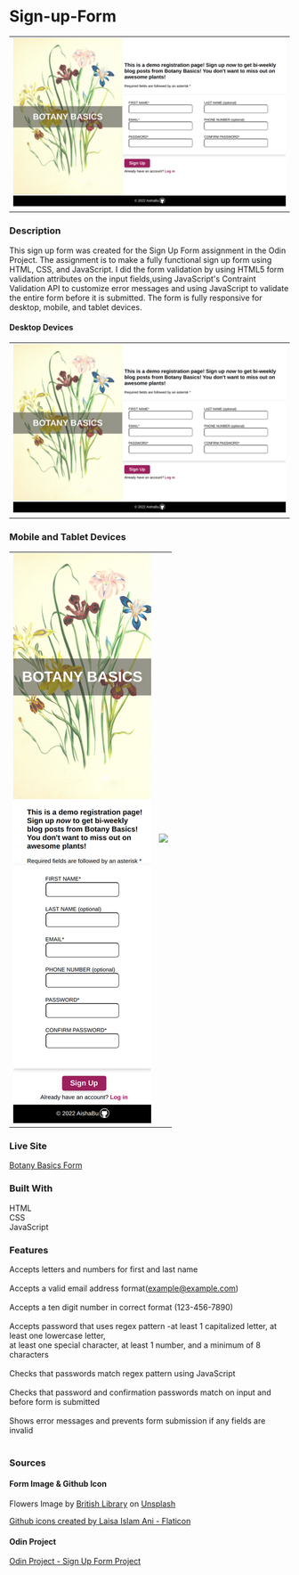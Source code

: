 # Sign-up-Form

<table>
    <tr>
    <td><img src="./images/botany-basics-desktop.png"></td>
    </tr>
</table>

### Description
This sign up form was created for the Sign Up Form assignment in the Odin Project. The assignment is to make a fully functional sign up form using HTML, CSS, and JavaScript. I did the form validation by using HTML5 form validation attributes on the input fields,using JavaScript's Contraint Validation API to customize error messages and using JavaScript to validate the entire form before it is submitted. The form is fully responsive for desktop, mobile, and tablet devices. 

#### Desktop Devices
<table>
    <tr><td><img src="./images/botany-basics-desktop.png"></td></tr>
</table>

### Mobile and Tablet Devices
<table>
    <tr>
    <td><img src="./images/botany-basics-phone.png"></td>
    <td><img src="./images/botany-basics-ipad.png"></td>
     </tr>
</table>

### Live Site
[Botany Basics Form](https://aishabu.github.io/sign-up-form/)

### Built With 
HTML <br>
CSS<br>
JavaScript<br>

### Features
Accepts letters and numbers for first and last name<br>
<br>
Accepts a valid email address format(example@example.com)<br>
<br>
Accepts a ten digit number in correct format (123-456-7890)<br>
<br>
Accepts password that uses regex pattern -at least 1 capitalized letter, at least one lowercase letter,
<br> at least one special character, at least 1 number, and a minimum of 8 characters<br>
<br>
Checks that passwords match regex pattern using JavaScript<br>
<br>
Checks that password and confirmation passwords match on input and before form is submitted<br>
<br>
Shows error messages and prevents form submission if any fields are invalid<br>
<br>


### Sources
#### Form Image &  Github Icon 
Flowers Image by <a href="https://unsplash.com/@britishlibrary?utm_source=unsplash&utm_medium=referral&utm_content=creditCopyText">British Library</a> on <a href="https://unsplash.com/s/visual/a3c6dc8c-8bfb-4bf6-a1b4-8694b15e83d7?utm_source=unsplash&utm_medium=referral&utm_content=creditCopyText">Unsplash</a>
  
<a href="https://www.flaticon.com/free-icons/github" title="github icons">Github icons created by Laisa Islam Ani - Flaticon</a>

#### Odin Project
[Odin Project - Sign Up Form Project](https://www.theodinproject.com/lessons/node-path-intermediate-html-and-css-sign-up-form)

